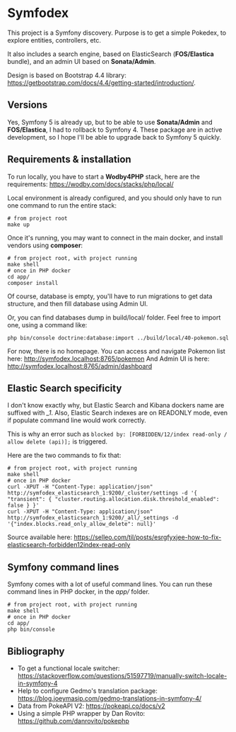# Symfodex

This project is a Symfony discovery.
Purpose is to get a simple Pokedex, to explore entities, controllers, etc.

It also includes a search engine, based on ElasticSearch (**FOS/Elastica** bundle), and an admin UI based on **Sonata/Admin**.

Design is based on Bootstrap 4.4 library: https://getbootstrap.com/docs/4.4/getting-started/introduction/.

## Versions
Yes, Symfony 5 is already up, but to be able to use **Sonata/Admin** and **FOS/Elastica**, I had to rollback to Symfony 4.
These package are in active development, so I hope I'll be able to upgrade back to Symfony 5 quickly.

## Requirements & installation
To run locally, you have to start a **Wodby4PHP** stack, here are the requirements: https://wodby.com/docs/stacks/php/local/

Local environment is already configured, and you should only have to run one command to run the entire stack:
```
# from project root
make up
```

Once it's running, you may want to connect in the main docker, and install vendors using **composer**:
```
# from project root, with project running
make shell
# once in PHP docker
cd app/
composer install
```

Of course, database is empty, you'll have to run migrations to get data structure, and then fill database using Admin UI.

Or, you can find databases dump in build/local/ folder. Feel free to import one, using a command like:
```
php bin/console doctrine:database:import ../build/local/40-pokemon.sql
```

For now, there is no homepage.
You can access and navigate Pokemon list here: http://symfodex.localhost:8765/pokemon
And Admin UI is here: http://symfodex.localhost:8765/admin/dashboard

## Elastic Search specificity

I don't know exactly why, but Elastic Search and Kibana dockers name are suffixed with *\_1*.
Also, Elastic Search indexes are on READONLY mode, even if populate command line would work correctly.

This is why an error such as `blocked by: [FORBIDDEN/12/index read-only / allow delete (api)];` is triggered.

Here are the two commands to fix that:
```
# from project root, with project running
make shell
# once in PHP docker
curl -XPUT -H "Content-Type: application/json" http://symfodex_elasticsearch_1:9200/_cluster/settings -d '{ "transient": { "cluster.routing.allocation.disk.threshold_enabled": false } }'
curl -XPUT -H "Content-Type: application/json" http://symfodex_elasticsearch_1:9200/_all/_settings -d '{"index.blocks.read_only_allow_delete": null}'
```

Source available here: https://selleo.com/til/posts/esrgfyxjee-how-to-fix-elasticsearch-forbidden12index-read-only

## Symfony command lines

Symfony comes with a lot of useful command lines. You can run these command lines in PHP docker, in the *app/* folder.
```
# from project root, with project running
make shell
# once in PHP docker
cd app/
php bin/console
```

## Bibliography

* To get a functional locale switcher: https://stackoverflow.com/questions/51597719/manually-switch-locale-in-symfony-4
* Help to configure Gedmo's translation package: https://blog.joeymasip.com/gedmo-translations-in-symfony-4/
* Data from PokeAPI V2: https://pokeapi.co/docs/v2
* Using a simple PHP wrapper by Dan Rovito: https://github.com/danrovito/pokephp
